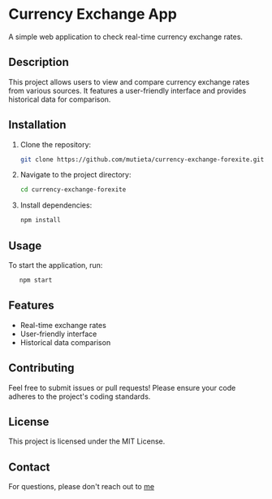 # Currency Exchange App

A simple web application to check real-time currency exchange rates.

## Description

This project allows users to view and compare currency exchange rates from various sources. It features a user-friendly interface and provides historical data for comparison.

## Installation

1. Clone the repository:
   ```bash
   git clone https://github.com/mutieta/currency-exchange-forexite.git
2. Navigate to the project directory:
   ```bash
   cd currency-exchange-forexite
3. Install dependencies:
   ```bash
   npm install

## Usage
To start the application, run:
```bash
   npm start
```


## Features

* Real-time exchange rates
* User-friendly interface
* Historical data comparison

## Contributing

Feel free to submit issues or pull requests! Please ensure your code adheres to the project's coding standards.

## License

This project is licensed under the MIT License.

## Contact

For questions, please don't reach out to [me](nann.sannaa@example.com)
